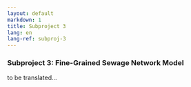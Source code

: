 ```yaml
---
layout: default
markdown: 1
title: Subproject 3
lang: en
lang-ref: subproj-3
---
```


### Subproject 3: Fine-Grained Sewage Network Model 

to be translated...